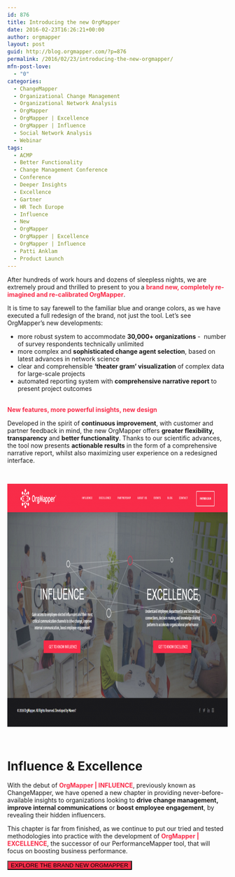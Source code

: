 ```yaml
---
id: 876
title: Introducing the new OrgMapper
date: 2016-02-23T16:26:21+00:00
author: orgmapper
layout: post
guid: http://blog.orgmapper.com/?p=876
permalink: /2016/02/23/introducing-the-new-orgmapper/
mfn-post-love:
  - "0"
categories:
  - ChangeMapper
  - Organizational Change Management
  - Organizational Network Analysis
  - OrgMapper
  - OrgMapper | Excellence
  - OrgMapper | Influence
  - Social Network Analysis
  - Webinar
tags:
  - ACMP
  - Better Functionality
  - Change Management Conference
  - Conference
  - Deeper Insights
  - Excellence
  - Gartner
  - HR Tech Europe
  - Influence
  - New
  - OrgMapper
  - OrgMapper | Excellence
  - OrgMapper | Influence
  - Patti Anklam
  - Product Launch
---
```

After hundreds of work hours and dozens of sleepless nights, we are extremely proud and thrilled to present to you a **<span style="color: #f92c49;">brand new, completely re-imagined and re-calibrated OrgMapper</span>**.

It is time to say farewell to the familiar blue and orange colors, as we have executed a full redesign of the brand, not just the tool. Let&#8217;s see OrgMapper&#8217;s new developments:

  * more robust system to accommodate **30,000+ organizations**  -  number of survey respondents technically unlimited
  * more complex and **sophisticated change agent selection**, based on latest advances in network science
  * clear and comprehensible **&#8216;theater gram&#8217; visualization** of complex data for large-scale projects
  * automated reporting system with **comprehensive narrative report** to present project outcomes

<span style="color: #f92c49;"><br /> <strong>New features, more powerful insights, new design</strong></span>
  
Developed in the spirit of **continuous improvement**, with customer and partner feedback in mind, the new OrgMapper offers **greater flexibility, transparency** and **better functionality**. Thanks to our scientific advances, the tool now presents **actionable results** in the form of a comprehensive narrative report, whilst also maximizing user experience on a redesigned interface.

&nbsp;

[<img class="aligncenter wp-image-883 size-large" src="/images/2016/02/website-screenshot-1024x580.png" alt="OrgMapper Website" width="980" height="555" />](http://orgmapper.com)

&nbsp;

# Influence & Excellence

With the debut of **<span style="color: #f92c49;">OrgMapper | INFLUENCE</span>**, previously known as ChangeMapper, we have opened a new chapter in providing never-before-available insights to organizations looking to **drive change management, improve internal communications** or **boost employee engagement**, by revealing their hidden influencers.

This chapter is far from finished, as we continue to put our tried and tested methodologies into practice with the development of **<span style="color: #f92c49;">OrgMapper | EXCELLENCE</span>**, the successor of our PerformanceMapper tool, that will focus on boosting business performance.

<a href="http://orgmapper.com/" target="_blank" rel="noopener noreferrer"><button style="background-color: #f92c49;" type="button">EXPLORE THE BRAND NEW ORGMAPPER</button></a>

&nbsp;
